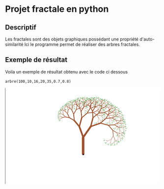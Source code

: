 # Projet fractale en python

## Descriptif
Les fractales sont des objets graphiques possédant une propriété d'auto-similarité
Ici le programme permet de réaliser des arbres fractales.

## Exemple de résultat
Voila un exemple de résultat obtenu avec le code ci dessous
```
arbre(100,10,16,20,35,0.7,0.8)
```
![](https://github.com/LouisDelprat/Fractale/blob/9ef5ac00749545136b197ed5844c6fd3198f55c5/arbre_gauch.PNG)

